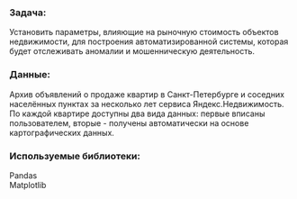 ### Задача:
Установить параметры, влияющие на рыночную стоимость объектов недвижимости, для построения автоматизированной системы, 
которая будет отслеживать аномалии и мошенническую деятельность.

### Данные:
Архив объявлений о продаже квартир в Санкт-Петербурге и соседних населённых пунктах за несколько лет сервиса Яндекс.Недвижимость.
По каждой квартире доступны два вида данных: первые вписаны пользователем, вторые - получены автоматически на основе картографических данных.

### Используемые библиотеки:
Pandas  
Matplotlib
